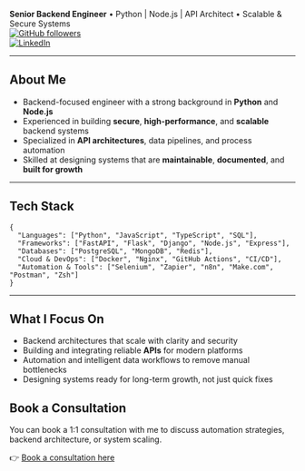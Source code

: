 **Senior Backend Engineer** • Python | Node.js | API Architect • Scalable & Secure Systems  
[![GitHub followers](https://img.shields.io/github/followers/mstfbysl?label=Follow&style=social)](https://github.com/mstfbysl)  
[![LinkedIn](https://img.shields.io/badge/LinkedIn-Connect-blue?logo=linkedin)](https://linkedin.com/in/mustafa-baysal-822171150/)

---

## About Me

- Backend-focused engineer with a strong background in **Python** and **Node.js**
- Experienced in building **secure**, **high-performance**, and **scalable** backend systems
- Specialized in **API architectures**, data pipelines, and process automation
- Skilled at designing systems that are **maintainable**, **documented**, and **built for growth**

---

## Tech Stack

```
{
  "Languages": ["Python", "JavaScript", "TypeScript", "SQL"],
  "Frameworks": ["FastAPI", "Flask", "Django", "Node.js", "Express"],
  "Databases": ["PostgreSQL", "MongoDB", "Redis"],
  "Cloud & DevOps": ["Docker", "Nginx", "GitHub Actions", "CI/CD"],
  "Automation & Tools": ["Selenium", "Zapier", "n8n", "Make.com", "Postman", "Zsh"]
}
```

---

## What I Focus On

- Backend architectures that scale with clarity and security
- Building and integrating reliable **APIs** for modern platforms
- Automation and intelligent data workflows to remove manual bottlenecks
- Designing systems ready for long-term growth, not just quick fixes

## Book a Consultation

You can book a 1:1 consultation with me to discuss automation strategies, backend architecture, or system scaling.

👉 [Book a consultation here](https://www.upwork.com/services/consultation/development-it-mustafa-1942871520929294845)
